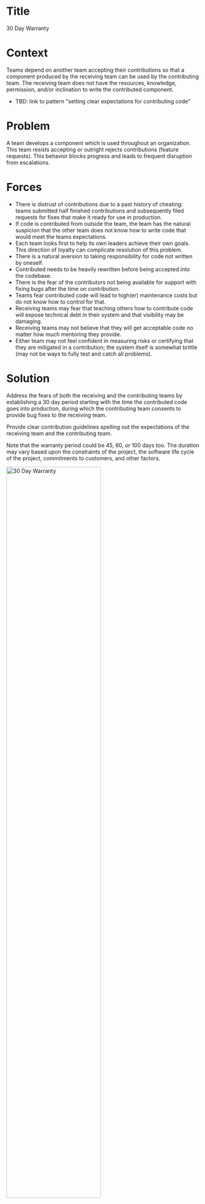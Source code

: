 # Title

30 Day Warranty

# Context

Teams depend on another team accepting their contributions so that a component produced by the receiving team can be used by the contributing team. The receiving team does not have the resources, knowledge, permission, and/or inclination to write the contributed component.

- TBD: link to pattern "setting clear expectations for contributing code"

# Problem

A team develops a component which is used throughout an organization.  This team resists accepting or outright rejects contributions (feature requests).  This behavior blocks progress and leads to frequent disruption from escalations.

# Forces

- There is distrust of contributions due to a past history of cheating: teams
  submitted half finished contributions and subsequently filed requests for 
  fixes that make it ready for use in production.
- If code is contributed from outside the team, the team has the natural 
  suspicion that the other team does not know how to write code that would
  meet the teams expectations.
- Each team looks first to help its own leaders achieve their own goals. This direction 
  of loyalty can complicate resolution of this problem.
- There is a natural aversion to taking responsibility for code not written
  by oneself.
- Contributed needs to be heavily rewritten before being accepted into the
  codebase.
- There is the fear of the contributors not being available for support with
  fixing bugs after the time on contribution.
- Teams fear contributed code will lead to high(er) maintenance costs but do 
  not know how to control for that.
- Receiving teams may fear that teaching others how to contribute code will 
  expose technical debt in their system and that visibility may be damaging.
- Receiving teams may not believe that they will get acceptable code no 
  matter how much mentoring they provide.
- Either team may not feel confident in measuring risks or certifying that 
  they are mitigated in a contribution; the system itself is somewhat brittle 
  (may not be ways to fully test and catch all problems).

# Solution

Address the fears of both the receiving and the contributing teams by establishing a 30 day period starting with the time the contributed code goes into production, during which the contributing team consents to provide bug fixes to the receiving team.

Provide clear contribution guidelines spelling out the expectations of the receiving team and the contributing team.

Note that the warranty period could be 45, 60, or 100 days too. The duration may vary based upon the constraints of the project, the software life cycle of the project, commitments to customers, and other factors.

<img alt="30 Day Warranty" src="/assets/img/thirtydaywarranty.jpg" width="70%">

# Resulting Context

- The receiving team is willing to accept contributions and able to share the
  workload of initial adaptations/fixes.
- Increased transparency and fairness.
- Keeps escalations from becoming too heavyweight.

# Known Instances

This was tried and proven successful at PayPal.

# Authors

- Cedric Williams

# Acknowledgement

- Dirk-Willem van Gulik
- Padma Sudarsan
- Klaas-Jan Stol
- Georg Grütter

# State

Drafted at the 2017 Spring InnerSource Summit; reviewed 18 July 2017.

# Variants

- Ensure cooperation of dependent teams by making them a community by having
  more than one, meritocratically appointed "[Trusted Committers](project-roles/trusted-committer.md)" (TCs) take responsibility.
